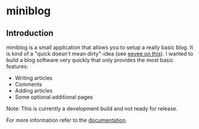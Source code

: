 miniblog
========

Introduction
------------

miniblog is a small application that allows you to setup a really basic blog. 
It is kind of a "quick doesn't mean dirty"-idea (see [eevee on this](http://me.veekun.com/blog/2012/07/28/quick-doesnt-mean-dirty/)).
I wanted to build a blog software very quickly that only provides the most basic features:

 - Writing articles
 - Comments
 - Adding articles
 - Some optional additional pages
 
Note: This is currently a development build and not ready for release.

For more information refer to the [documentation](https://javex-miniblog.readthedocs.org/).
